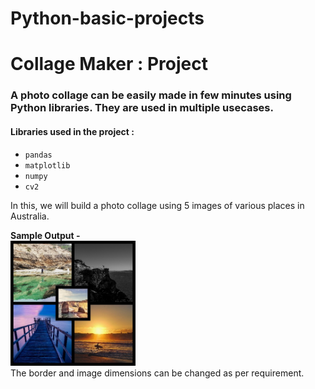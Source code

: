 # Python-basic-projects
# Collage Maker : Project

### A photo collage can be easily made in few minutes using Python libraries. They are used in multiple usecases.

#### Libraries used in the project :
* ` pandas `
* ` matplotlib `
* ` numpy ` 
* ` cv2 `


In this, we will build a photo collage using 5 images of various places in Australia.

**Sample Output -** <br>
<img src="https://raw.githubusercontent.com/itsmeprakhar22/Python-basic-projects/master/Australia.jpg" width=200px height=200px/> <br>
The border and image dimensions can be changed as per requirement.
